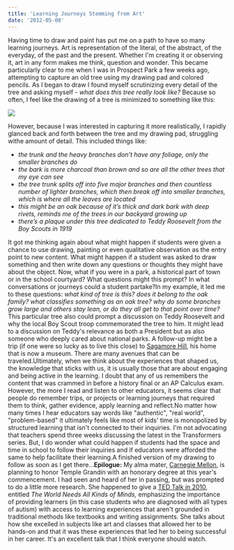 ```yaml
---
title: 'Learning Journeys Stemming from Art'
date: '2012-05-08'
---
```


Having time to draw and paint has put me on a path to have so many learning journeys. Art is representation of the literal, of the abstract, of the everyday, of the past and the present. Whether I'm creating it or observing it, art in any form makes me think, question and wonder. This became particularly clear to me when I was in Prospect Park a few weeks ago, attempting to capture an old tree using my drawing pad and colored pencils. As I began to draw I found myself scrutinizing every detail of the tree and asking myself - _what does this tree really look like?_ Because so often, I feel like the drawing of a tree is minimized to something like this:

![](https://uploads-ssl.webflow.com/5dbd14435ad64f288d7d3f35/5dbe297dc2ce784db357f44a_SimpleTree-150x150.jpeg)

However, because I was interested in capturing it more realistically, I rapidly glanced back and forth between the tree and my drawing pad, struggling withe amount of detail. This included things like:

*   _the trunk and the heavy branches don’t have any foliage, only the smaller branches do_
*   _the bark is more charcoal than brown and so are all the other trees that my eye can see_
*   _the tree trunk splits off into five major branches and then countless number of lighter branches, which then break off into smaller branches, which is where all the leaves are located_
*   _this might be an oak because of it’s thick and dark bark with deep rivets, reminds me of the trees in our backyard growing up_
*   _there’s a plaque under this tree dedicated to Teddy Roosevelt from the Boy Scouts in 1919_

It got me thinking again about what might happen if students were given a chance to use drawing, painting or even qualitative observation as the entry point to new content. What might happen if a student was asked to draw something and then write down any questions or thoughts they might have about the object. Now, what if you were in a park, a historical part of town or in the school courtyard? What questions might this prompt? In what conversations or journeys could a student partake?In my example, it led me to these questions: _what kind of tree is this? does it belong to the oak family? what classifies something as an oak tree? why do some branches grow large and others stay lean, or do they all get to that point over time?_ This particular tree also could prompt a discussion on Teddy Roosevelt and why the local Boy Scout troop commemorated the tree to him. It might lead to a discussion on Teddy's relevance as both a President but as also someone who deeply cared about national parks. A follow-up might be a trip (if one were so lucky as to live this close) to [Sagamore Hill](http://www.nps.gov/sahi/index.htmhttp://), his home that is now a museum. There are many avenues that can be traveled.Ultimately, when we think about the experiences that shaped us, the knowledge that sticks with us, it is usually those that are about engaging and being active in the learning. I doubt that any of us remembers the content that was crammed in before a history final or an AP Calculus exam. However, the more I read and listen to other educators, it seems clear that people do remember trips, or projects or learning journeys that required them to think, gather evidence, apply learning and reflect.No matter how many times I hear educators say words like "authentic", "real world", "problem-based" it ultimately feels like most of kids' time is monopolized by structured learning that isn't connected to their inquiries. I'm not advocating that teachers spend three weeks discussing the latest in the Transformers series. But, I do wonder what could happen if students had the space and time in school to follow their inquiries and if educators were afforded the same to help facilitate their learning.A finished version of my drawing to follow as soon as I get there...**Epilogue:** My alma mater, [Carnegie Mellon](http://www.cmu.edu/index.shtml), is planning to honor Temple Grandin with an honorary degree at this year's commencement. I had seen and heard of her in passing, but was prompted to do a little more research. She happened to give a [TED Talk in 2010](http://www.youtube.com/watch?v=fn_9f5x0f1Q), entitled _The World Needs All Kinds of Minds,_ emphasizing the importance of providing learners (in this case students who are diagnosed with all types of autism) with access to learning experiences that aren't grounded in traditional methods like textbooks and writing assignments. She talks about how she excelled in subjects like art and classes that allowed her to be hands-on and that it was these experiences that led her to being successful in her career. It's an excellent talk that I think everyone should watch.